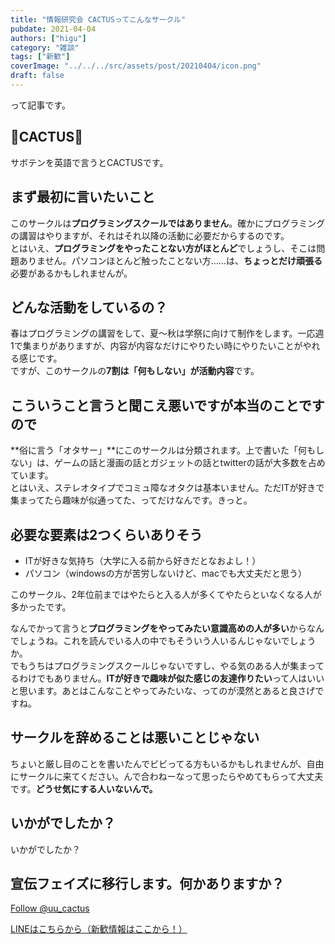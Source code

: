 ```yaml
---
title: "情報研究会 CACTUSってこんなサークル"
pubdate: 2021-04-04
authors: ["higu"] 
category: "雑談"
tags: ["新歓"]
coverImage: "../../../src/assets/post/20210404/icon.png"
draft: false
---
```


って記事です。

## 🌵CACTUS🌵

サボテンを英語で言うとCACTUSです。

## まず最初に言いたいこと

このサークルは**プログラミングスクールではありません**。確かにプログラミングの講習はやりますが、それはそれ以降の活動に必要だからするのです。  
とはいえ、**プログラミングをやったことない方がほとんど**でしょうし、そこは問題ありません。パソコンほとんど触ったことない方……は、**ちょっとだけ頑張る**必要があるかもしれませんが。

## どんな活動をしているの？

春はプログラミングの講習をして、夏〜秋は学祭に向けて制作をします。一応週1で集まりがありますが、内容が内容なだけにやりたい時にやりたいことがやれる感じです。  
ですが、このサークルの**7割は「何もしない」が活動内容**です。

## こういうこと言うと聞こえ悪いですが本当のことですので

**俗に言う「オタサー」**にこのサークルは分類されます。上で書いた「何もしない」は、ゲームの話と漫画の話とガジェットの話とtwitterの話が大多数を占めています。  
とはいえ、ステレオタイプでコミュ障なオタクは基本いません。ただITが好きで集まってたら趣味が似通ってた、ってだけなんです。きっと。

## 必要な要素は2つくらいありそう

- ITが好きな気持ち（大学に入る前から好きだとなおよし！）
- パソコン（windowsの方が苦労しないけど、macでも大丈夫だと思う）

このサークル、2年位前まではやたらと入る人が多くてやたらといなくなる人が多かったです。  
  
なんでかって言うと**プログラミングをやってみたい意識高めの人が多い**からなんでしょうね。これを読んでいる人の中でもそういう人いるんじゃないでしょうか。  
でもうちはプログラミングスクールじゃないですし、やる気のある人が集まってるわけでもありません。**ITが好きで趣味が似た感じの友達作りたい**って人はいいと思います。あとはこんなことやってみたいな、ってのが漠然とあると良さげですね。

## サークルを辞めることは悪いことじゃない

ちょいと厳し目のことを書いたんでビビってる方もいるかもしれませんが、自由にサークルに来てください。んで合わねーなって思ったらやめてもらって大丈夫です。**どうせ気にする人いないんで。**

## いかがでしたか？

いかがでしたか？

## 宣伝フェイズに移行します。何かありますか？

[Follow @uu\_cactus](https://twitter.com/uu_cactus?ref_src=twsrc%5Etfw)
<script async src="https://platform.twitter.com/widgets.js" charset="utf-8"></script>

  
[LINEはこちらから（新歓情報はここから！）](http://lin.ee/EOcK1rJ)
